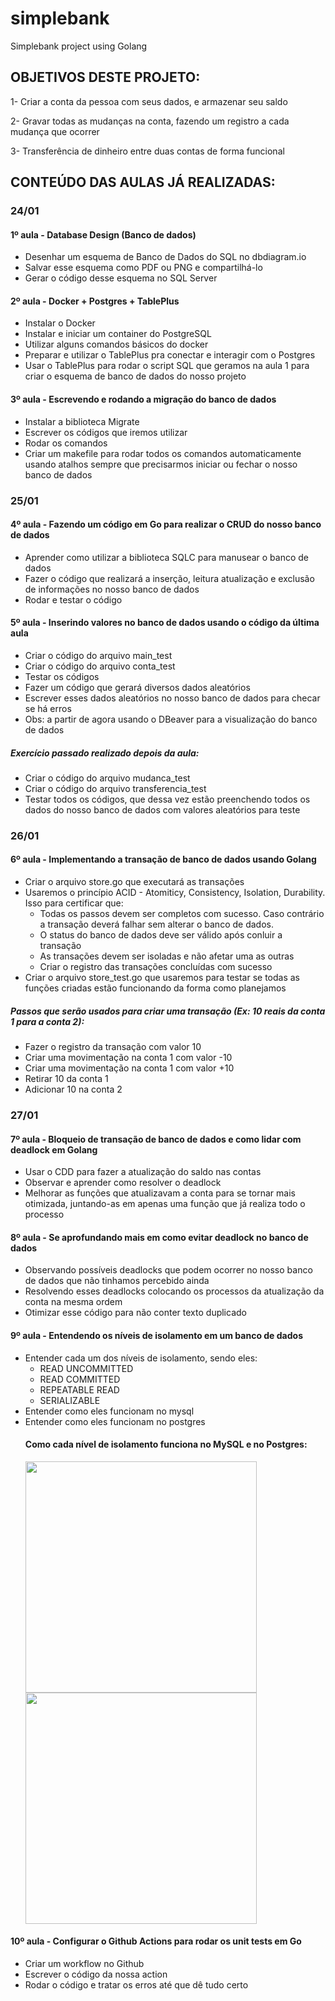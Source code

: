 # simplebank
Simplebank project using Golang

## OBJETIVOS DESTE PROJETO:

1- Criar a conta da pessoa com seus dados, e armazenar seu saldo

2- Gravar todas as mudanças na conta, fazendo um registro a cada mudança que ocorrer

3- Transferência de dinheiro entre duas contas de forma funcional

## CONTEÚDO DAS AULAS JÁ REALIZADAS:

### 24/01

 #### 1º aula - Database Design (Banco de dados)
   * Desenhar um esquema de Banco de Dados do SQL no dbdiagram.io
   * Salvar esse esquema como PDF ou PNG e compartilhá-lo
   * Gerar o código desse esquema no SQL Server

 #### 2º aula - Docker + Postgres + TablePlus
  * Instalar o Docker 
  * Instalar e iniciar um container do PostgreSQL
  * Utilizar alguns comandos básicos do docker
  * Preparar e utilizar o TablePlus pra conectar e interagir com o Postgres
  * Usar o TablePlus para rodar o script SQL que geramos na aula 1 para criar o esquema de banco de dados do nosso projeto

 #### 3º aula - Escrevendo e rodando a migração do banco de dados
  * Instalar a biblioteca Migrate
  * Escrever os códigos que iremos utilizar
  * Rodar os comandos
  * Criar um makefile para rodar todos os comandos automaticamente usando atalhos sempre que precisarmos iniciar ou fechar o nosso banco de dados
 
### 25/01
 
 #### 4º aula - Fazendo um código em Go para realizar o CRUD do nosso banco de dados
  * Aprender como utilizar a biblioteca SQLC para manusear o banco de dados
  * Fazer o código que realizará a inserção, leitura atualização e exclusão de informações no nosso banco de dados
  * Rodar e testar o código
  
 #### 5º aula - Inserindo valores no banco de dados usando o código da última aula
  * Criar o código do arquivo main_test
  * Criar o código do arquivo conta_test
  * Testar os códigos
  * Fazer um código que gerará diversos dados aleatórios
  * Escrever esses dados aleatórios no nosso banco de dados para checar se há erros
  * Obs: a partir de agora usando o DBeaver para a visualização do banco de dados
  
  ##### Exercício passado realizado depois da aula:
   * Criar o código do arquivo mudanca_test
   * Criar o código do arquivo transferencia_test
   * Testar todos os códigos, que dessa vez estão preenchendo todos os dados do nosso banco de dados com valores aleatórios para teste
 
 ### 26/01
 
 #### 6º aula - Implementando a transação de banco de dados usando Golang
   * Criar o arquivo store.go que executará as transações
   * Usaremos o princípio ACID - Atomiticy, Consistency, Isolation, Durability. Isso para certificar que:
     * Todas os passos devem ser completos com sucesso. Caso contrário a transação deverá falhar sem alterar o banco de dados.
     * O status do banco de dados deve ser válido após conluir a transação
     * As transações devem ser isoladas e não afetar uma as outras
     * Criar o registro das transações concluídas com sucesso
   * Criar o arquivo store_test.go que usaremos para testar se todas as funções criadas estão funcionando da forma como planejamos
   ##### Passos que serão usados para criar uma transação (Ex: 10 reais da conta 1 para a conta 2):
   * Fazer o registro da transação com valor 10
   * Criar uma movimentação na conta 1 com valor -10
   * Criar uma movimentação na conta 1 com valor +10
   * Retirar 10 da conta 1
   * Adicionar 10 na conta 2

### 27/01

 #### 7º aula - Bloqueio de transação de banco de dados e como lidar com deadlock em Golang
   * Usar o CDD para fazer a atualização do saldo nas contas
   * Observar e aprender como resolver o deadlock 
   * Melhorar as funções que atualizavam a conta para se tornar mais otimizada, juntando-as em apenas uma função que já realiza todo o processo
   
 #### 8º aula - Se aprofundando mais em como evitar deadlock no banco de dados
   * Observando possíveis deadlocks que podem ocorrer no nosso banco de dados que não tinhamos percebido ainda
   * Resolvendo esses deadlocks colocando os processos da atualização da conta na mesma ordem
   * Otimizar esse código para não conter texto duplicado

 #### 9º aula - Entendendo os níveis de isolamento em um banco de dados
   * Entender cada um dos níveis de isolamento, sendo eles:
      * READ UNCOMMITTED
      * READ COMMITTED 
      * REPEATABLE READ 
      * SERIALIZABLE
   * Entender como eles funcionam no mysql
   * Entender como eles funcionam no postgres
     #### Como cada nível de isolamento funciona no MySQL e no Postgres:
     <p float = left>
      <img src='https://github.com/GabrielVitorGL/private/blob/main/Isolation%20Level/MySQL.jpg?raw=true' width='370'>
      <img src='https://github.com/GabrielVitorGL/private/blob/main/Isolation%20Level/Postgres.jpg?raw=true' width='370'>
     </p>
     

 #### 10º aula - Configurar o Github Actions para rodar os unit tests em Go
   * Criar um workflow no Github
   * Escrever o código da nossa action
   * Rodar o código e tratar os erros até que dê tudo certo
